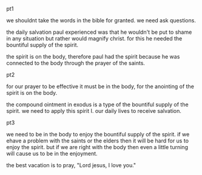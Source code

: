 pt1

we shouldnt take the words in the bible for granted. we need ask questions.

the daily salvation paul experienced was that he wouldn't be put to shame in any situation
but rather would magnify christ. for this he needed the bountiful supply of the spirit.

the spirit is on the body, therefore paul had the spirit because he was connected to the
body through the prayer of the saints.

pt2

for our prayer to be effective it must be in the body, for the anointing of the spirit is on the body.

the compound ointment in exodus is a type of the bountiful supply of the spirit. we need to apply this spirit I. our daily lives to receive salvation.

pt3

we need to be in the body to enjoy the bountiful supply of the spirit. if we ehave a problem with the saints or the elders then it will be hard for us to enjoy the spirit. but if we are right with the body then even a little turning will cause us to be in the enjoyment.

the best vacation is to pray, "Lord jesus, I love you."
